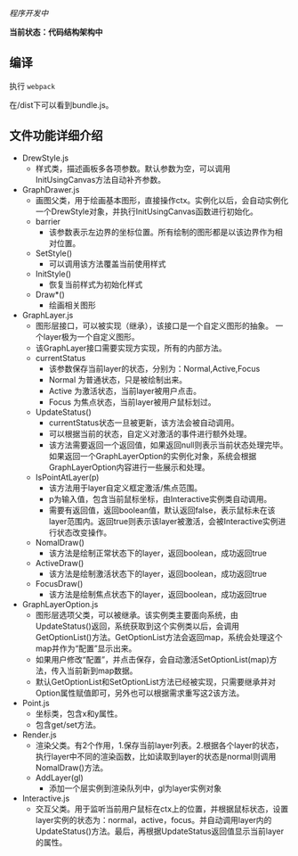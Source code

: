 
*程序开发中*

**当前状态：代码结构架构中**

## 编译
执行 `webpack`

在/dist下可以看到bundle.js。

## 文件功能详细介绍

- DrewStyle.js 
    - 样式类，描述画板多各项参数。默认参数为空，可以调用InitUsingCanvas方法自动补齐参数。
- GraphDrawer.js
    - 画图父类，用于绘画基本图形，直接操作ctx。实例化以后，会自动实例化一个DrewStyle对象，并执行InitUsingCanvas函数进行初始化。
    - barrier
        - 该参数表示左边界的坐标位置。所有绘制的图形都是以该边界作为相对位置。
    - SetStyle()
        - 可以调用该方法覆盖当前使用样式
    - InitStyle()
        - 恢复当前样式为初始化样式
    - Draw*()
        - 绘画相关图形
- GraphLayer.js
    - 图形层接口，可以被实现（继承），该接口是一个自定义图形的抽象。 一个layer极为一个自定义图形。
    - 该GraphLayer接口需要实现方实现，所有的内部方法。
    - currentStatus
        - 该参数保存当前layer的状态，分别为：Normal,Active,Focus
        - Normal 为普通状态，只是被绘制出来。
        - Active 为激活状态，当前layer被用户点击。
        - Focus 为焦点状态，当前layer被用户鼠标划过。
    - UpdateStatus() 
        - currentStatus状态一旦被更新，该方法会被自动调用。
        - 可以根据当前的状态，自定义对激活的事件进行额外处理。
        - 该方法需要返回一个返回值，如果返回null则表示当前状态处理完毕。如果返回一个GraphLayerOption的实例化对象，系统会根据GraphLayerOption内容进行一些展示和处理。
    - IsPointAtLayer(p)
        - 该方法用于layer自定义框定激活/焦点范围。
        - p为输入值，包含当前鼠标坐标，由Interactive实例类自动调用。
        - 需要有返回值，返回boolean值，默认返回false，表示鼠标未在该layer范围内。返回true则表示该layer被激活，会被Interactive实例进行状态改变操作。
    - NomalDraw()
        - 该方法是绘制正常状态下的layer，返回boolean，成功返回true
    - ActiveDraw()
        - 该方法是绘制激活状态下的layer，返回boolean，成功返回true
    - FocusDraw()
        - 该方法是绘制焦点状态下的layer，返回boolean，成功返回true
- GraphLayerOption.js
    - 图形层选项父类，可以被继承。该实例类主要面向系统，由UpdateStatus()返回，系统获取到这个实例类以后，会调用GetOptionList()方法。GetOptionList方法会返回map，系统会处理这个map并作为“配置”显示出来。
    - 如果用户修改“配置”，并点击保存，会自动激活SetOptionList(map)方法，传入当前新到map数据。
    - 默认GetOptionList和SetOptionList方法已经被实现，只需要继承并对Option属性赋值即可，另外也可以根据需求重写这2该方法。
- Point.js
    - 坐标类，包含x和y属性。
    - 包含get/set方法。
- Render.js
    - 渲染父类。有2个作用，1.保存当前layer列表。2.根据各个layer的状态，执行layer中不同的渲染函数，比如读取到layer的状态是normal则调用NomalDraw()方法。
    - AddLayer(gl)
        - 添加一个层实例到渲染队列中，gl为layer实例对象
- Interactive.js
    - 交互父类。用于监听当前用户鼠标在ctx上的位置，并根据鼠标状态，设置layer实例的状态为：normal，active，focus。并自动调用layer内的UpdateStatus()方法。最后，再根据UpdateStatus返回值显示当前layer的属性。
